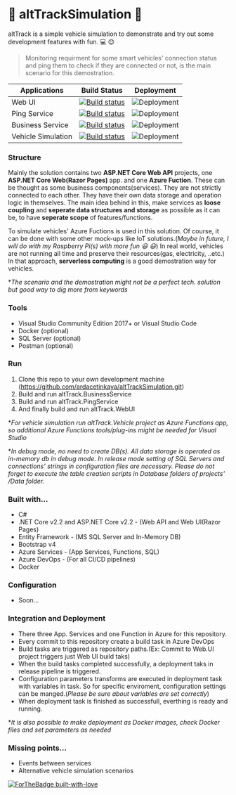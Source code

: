 # :car: altTrackSimulation :blue_car:

altTrack is a simple vehicle simulation to demonstrate and try out some development features with fun.  :computer: :blush:

>Monitoring requirment for some smart vehicles' connection status and ping them to check if they are connected or not, is the main scenario for this demostration.

| Applications     | Build Status         |Deployment |
| -----------------|:-------------:|-------------|
| Web UI           | [![Build status](https://dev.azure.com/altTrack/altTrack%20Simulation/_apis/build/status/altTrack%20Web%20UI)](https://dev.azure.com/altTrack/altTrack%20Simulation/_build/latest?definitionId=2) |![Deployment](https://vsrm.dev.azure.com/altTrack/_apis/public/Release/badge/717a7e71-436a-4b0a-942b-0f186e06f72d/1/1)|
| Ping Service     | [![Build status](https://dev.azure.com/altTrack/altTrack%20Simulation/_apis/build/status/altTrack%20Ping%20Service%20Build)](https://dev.azure.com/altTrack/altTrack%20Simulation/_build/latest?definitionId=3)      |![Deployment](https://vsrm.dev.azure.com/altTrack/_apis/public/Release/badge/717a7e71-436a-4b0a-942b-0f186e06f72d/2/2)|
| Business Service | [![Build status](https://dev.azure.com/altTrack/altTrack%20Simulation/_apis/build/status/altTrack%20Business%20Service%20Build)](https://dev.azure.com/altTrack/altTrack%20Simulation/_build/latest?definitionId=4)      |![Deployment](https://vsrm.dev.azure.com/altTrack/_apis/public/Release/badge/717a7e71-436a-4b0a-942b-0f186e06f72d/3/3)|
| Vehicle Simulation | [![Build status](https://dev.azure.com/altTrack/altTrack%20Simulation/_apis/build/status/altTrack%20Vehicle%20Simulation%20Build)](https://dev.azure.com/altTrack/altTrack%20Simulation/_build/latest?definitionId=5)      |![Deployment](https://vsrm.dev.azure.com/altTrack/_apis/public/Release/badge/717a7e71-436a-4b0a-942b-0f186e06f72d/4/4)|

### Structure

Mainly the solution contains two **ASP.NET Core Web API** projects, one **ASP.NET Core Web(Razor Pages)** app. and one **Azure Fuction**. These can be thought  as some business components(services). They are not strictly connected to each other. They have their own data storage and operation logic in themselves. The main idea behind in this, make services as **loose coupling** and **seperate data structures and storage** as possible as it can be, to have **seperate scope** of features/functions. 

To simulate vehicles' Azure Fuctions is used in this solution. Of course, it can be done with some other mock-ups like IoT solutions.(_Maybe in future, I will do with my Raspberry Pi(s) with more fun :smiley: :smiley:_) In real world, vehicles are not running all time and preserve their resources(gas, electricity, ..etc.) In that approach, **serverless computing** is a good demostration way for vehicles.   

*_The scenario and the demostration might not be a perfect tech. solution but good way to dig more from keywords_

### Tools

* Visual Studio Community Edition 2017+ or Visual Studio Code
* Docker (optional)
* SQL Server (optional)
* Postman (optional)

### Run

1. Clone this repo to your own development machine (https://github.com/ardacetinkaya/altTrackSimulation.git)
2. Build and run altTrack.BusinessService
3. Build and run altTrack.PingService
4. And finally build and run altTrack.WebUI

*_For vehicle simulation run altTrack.Vehicle project as Azure Functions app, so additional Azure Functions tools/plug-ins might be needed for Visual Studio_

*_In debug mode, no need to create DB(s). All data storage is operated as in-memory db in debug mode. In release mode setting of SQL Servers and connections' strings in configuration files are necessary. Please do not forget to execute the table creation scripts in Database folders of projects' /Data folder._

### Built with...

* C#
* .NET Core v2.2 and ASP.NET Core v2.2 - (Web API and Web UI(Razor Pages)
* Entity Framework - (MS SQL Server and In-Memory DB)
* Bootstrap v4
* Azure Services - (App Services, Functions, SQL)
* Azure DevOps - (For all CI/CD pipelines)
* Docker

### Configuration

* Soon...

### Integration and Deployment

* There three App. Services and one Function in Azure for this repository.
* Every commit to this repository create a build task in Azure DevOps
* Build tasks are triggered as repository paths.(Ex: Commit to Web.UI project triggers just Web UI build taks)
* When the build tasks completed successfully, a deployment taks in release pipeline is triggered.
* Configuration parameters transforms are executed in deployment task with variables in task. So for specific enviroment, configuration settings can be manged.(_Please be sure about variables are set correctly_)
* When deployment task is finished as successfull, everthing is ready and running.

*_It is also possible to make deployment as Docker images, check Docker files and set parameters as needed_

### Missing points...

* Events between services
* Alternative vehicle simulation scenarios



[![ForTheBadge built-with-love](http://ForTheBadge.com/images/badges/built-with-love.svg)](https://gitHub.com/ardacetinkaya/)




